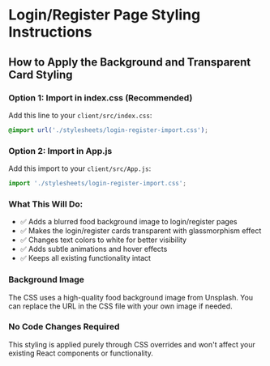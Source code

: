 # Login/Register Page Styling Instructions

## How to Apply the Background and Transparent Card Styling

### Option 1: Import in index.css (Recommended)
Add this line to your `client/src/index.css`:
```css
@import url('./stylesheets/login-register-import.css');
```

### Option 2: Import in App.js
Add this import to your `client/src/App.js`:
```javascript
import './stylesheets/login-register-import.css';
```

### What This Will Do:
- ✅ Adds a blurred food background image to login/register pages
- ✅ Makes the login/register cards transparent with glassmorphism effect
- ✅ Changes text colors to white for better visibility
- ✅ Adds subtle animations and hover effects
- ✅ Keeps all existing functionality intact

### Background Image
The CSS uses a high-quality food background image from Unsplash. You can replace the URL in the CSS file with your own image if needed.

### No Code Changes Required
This styling is applied purely through CSS overrides and won't affect your existing React components or functionality.
